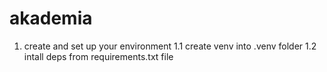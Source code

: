 # akademia

1. create and set up your environment
 1.1 create venv into .venv folder
 1.2 intall deps from requirements.txt file